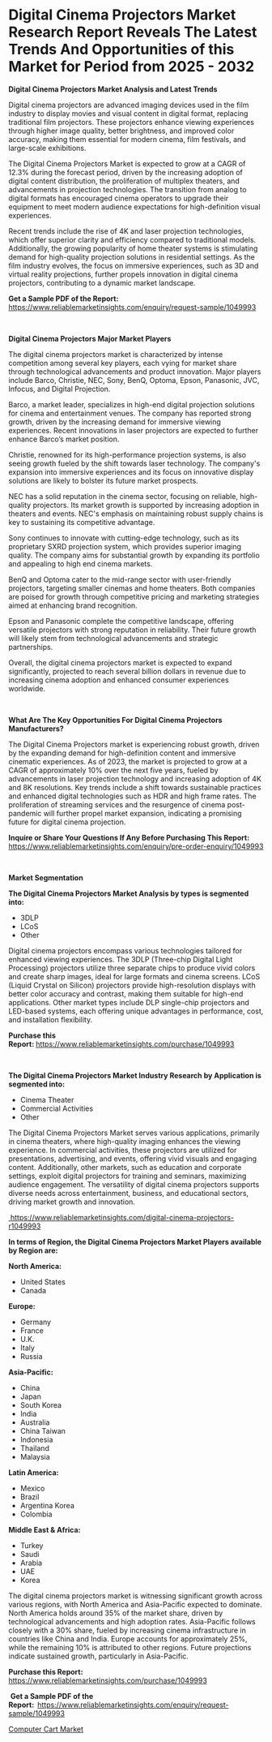 <p><h1>Digital Cinema Projectors Market Research Report Reveals The Latest Trends And Opportunities of this Market for Period from 2025 - 2032</h1></p><p><strong>Digital Cinema Projectors Market Analysis and Latest Trends</strong></p>
<p><p>Digital cinema projectors are advanced imaging devices used in the film industry to display movies and visual content in digital format, replacing traditional film projectors. These projectors enhance viewing experiences through higher image quality, better brightness, and improved color accuracy, making them essential for modern cinema, film festivals, and large-scale exhibitions.</p><p>The Digital Cinema Projectors Market is expected to grow at a CAGR of 12.3% during the forecast period, driven by the increasing adoption of digital content distribution, the proliferation of multiplex theaters, and advancements in projection technologies. The transition from analog to digital formats has encouraged cinema operators to upgrade their equipment to meet modern audience expectations for high-definition visual experiences. </p><p>Recent trends include the rise of 4K and laser projection technologies, which offer superior clarity and efficiency compared to traditional models. Additionally, the growing popularity of home theater systems is stimulating demand for high-quality projection solutions in residential settings. As the film industry evolves, the focus on immersive experiences, such as 3D and virtual reality projections, further propels innovation in digital cinema projectors, contributing to a dynamic market landscape.</p></p>
<p><strong>Get a Sample PDF of the Report:&nbsp;</strong> <a href="https://www.reliablemarketinsights.com/enquiry/request-sample/1049993?utm_campaign=2183&utm_medium=2&utm_source=Github&utm_content=ia&utm_term=08042025&utm_id=digital-cinema-projectors">https://www.reliablemarketinsights.com/enquiry/request-sample/1049993</a></p>
<p>&nbsp;</p>
<p><strong>Digital Cinema Projectors Major Market Players</strong></p>
<p><p>The digital cinema projectors market is characterized by intense competition among several key players, each vying for market share through technological advancements and product innovation. Major players include Barco, Christie, NEC, Sony, BenQ, Optoma, Epson, Panasonic, JVC, Infocus, and Digital Projection.</p><p>Barco, a market leader, specializes in high-end digital projection solutions for cinema and entertainment venues. The company has reported strong growth, driven by the increasing demand for immersive viewing experiences. Recent innovations in laser projectors are expected to further enhance Barco’s market position.</p><p>Christie, renowned for its high-performance projection systems, is also seeing growth fueled by the shift towards laser technology. The company's expansion into immersive experiences and its focus on innovative display solutions are likely to bolster its future market prospects.</p><p>NEC has a solid reputation in the cinema sector, focusing on reliable, high-quality projectors. Its market growth is supported by increasing adoption in theaters and events. NEC's emphasis on maintaining robust supply chains is key to sustaining its competitive advantage.</p><p>Sony continues to innovate with cutting-edge technology, such as its proprietary SXRD projection system, which provides superior imaging quality. The company aims for substantial growth by expanding its portfolio and appealing to high end cinema markets.</p><p>BenQ and Optoma cater to the mid-range sector with user-friendly projectors, targeting smaller cinemas and home theaters. Both companies are poised for growth through competitive pricing and marketing strategies aimed at enhancing brand recognition.</p><p>Epson and Panasonic complete the competitive landscape, offering versatile projectors with strong reputation in reliability. Their future growth will likely stem from technological advancements and strategic partnerships.</p><p>Overall, the digital cinema projectors market is expected to expand significantly, projected to reach several billion dollars in revenue due to increasing cinema adoption and enhanced consumer experiences worldwide.</p></p>
<p>&nbsp;</p>
<p><strong>What Are The Key Opportunities For Digital Cinema Projectors Manufacturers?</strong></p>
<p><p>The Digital Cinema Projectors market is experiencing robust growth, driven by the expanding demand for high-definition content and immersive cinematic experiences. As of 2023, the market is projected to grow at a CAGR of approximately 10% over the next five years, fueled by advancements in laser projection technology and increasing adoption of 4K and 8K resolutions. Key trends include a shift towards sustainable practices and enhanced digital technologies such as HDR and high frame rates. The proliferation of streaming services and the resurgence of cinema post-pandemic will further propel market expansion, indicating a promising future for digital cinema projection.</p></p>
<p><strong>Inquire or Share Your Questions If Any Before Purchasing This Report:</strong> <a href="https://www.reliablemarketinsights.com/enquiry/pre-order-enquiry/1049993?utm_campaign=2183&utm_medium=2&utm_source=Github&utm_content=ia&utm_term=08042025&utm_id=digital-cinema-projectors">https://www.reliablemarketinsights.com/enquiry/pre-order-enquiry/1049993</a></p>
<p>&nbsp;</p>
<p><strong>Market Segmentation</strong></p>
<p><strong>The Digital Cinema Projectors Market Analysis by types is segmented into:</strong></p>
<p><ul><li>3DLP</li><li>LCoS</li><li>Other</li></ul></p>
<p><p>Digital cinema projectors encompass various technologies tailored for enhanced viewing experiences. The 3DLP (Three-chip Digital Light Processing) projectors utilize three separate chips to produce vivid colors and create sharp images, ideal for large formats and cinema screens. LCoS (Liquid Crystal on Silicon) projectors provide high-resolution displays with better color accuracy and contrast, making them suitable for high-end applications. Other market types include DLP single-chip projectors and LED-based systems, each offering unique advantages in performance, cost, and installation flexibility.</p></p>
<p><strong>Purchase this Report:&nbsp;</strong><a href="https://www.reliablemarketinsights.com/purchase/1049993?utm_campaign=2183&utm_medium=2&utm_source=Github&utm_content=ia&utm_term=08042025&utm_id=digital-cinema-projectors">https://www.reliablemarketinsights.com/purchase/1049993</a></p>
<p>&nbsp;</p>
<p><strong>The Digital Cinema Projectors Market Industry Research by Application is segmented into:</strong></p>
<p><ul><li>Cinema Theater</li><li>Commercial Activities</li><li>Other</li></ul></p>
<p><p>The Digital Cinema Projectors Market serves various applications, primarily in cinema theaters, where high-quality imaging enhances the viewing experience. In commercial activities, these projectors are utilized for presentations, advertising, and events, offering vivid visuals and engaging content. Additionally, other markets, such as education and corporate settings, exploit digital projectors for training and seminars, maximizing audience engagement. The versatility of digital cinema projectors supports diverse needs across entertainment, business, and educational sectors, driving market growth and innovation.</p></p>
<p><a href="https://www.reliablemarketinsights.com/digital-cinema-projectors-r1049993?utm_campaign=2183&utm_medium=2&utm_source=Github&utm_content=ia&utm_term=08042025&utm_id=digital-cinema-projectors">&nbsp;https://www.reliablemarketinsights.com/digital-cinema-projectors-r1049993</a></p>
<p><strong>In terms of Region, the Digital Cinema Projectors Market Players available by Region are:</strong></p>
<p>
    <p> <strong> North America: </strong>
        <ul>
            <li>United States</li>
            <li>Canada</li>
        </ul>
        </p> 
    <p> <strong> Europe: </strong>
        <ul>
            <li>Germany</li>
            <li>France</li>
            <li>U.K.</li>
            <li>Italy</li>
            <li>Russia</li>
        </ul>
        </p> 
    <p> <strong> Asia-Pacific: </strong>
        <ul>
            <li>China</li>
            <li>Japan</li>
            <li>South Korea</li>
            <li>India</li>
            <li>Australia</li>
            <li>China Taiwan</li>
            <li>Indonesia</li>
            <li>Thailand</li>
            <li>Malaysia</li>
        </ul>
        </p> 
    <p> <strong> Latin America: </strong>
        <ul>
            <li>Mexico</li>
            <li>Brazil</li>
            <li>Argentina Korea</li>
            <li>Colombia</li>
        </ul>
        </p> 
    <p> <strong> Middle East & Africa: </strong>
        <ul>
            <li>Turkey</li>
            <li>Saudi</li>
            <li>Arabia</li>
            <li>UAE</li>
            <li>Korea</li>
        </ul>
    </p>
    </p>
<p><p>The digital cinema projectors market is witnessing significant growth across various regions, with North America and Asia-Pacific expected to dominate. North America holds around 35% of the market share, driven by technological advancements and high adoption rates. Asia-Pacific follows closely with a 30% share, fueled by increasing cinema infrastructure in countries like China and India. Europe accounts for approximately 25%, while the remaining 10% is attributed to other regions. Future projections indicate sustained growth, particularly in Asia-Pacific.</p></p>
<p><strong>Purchase this Report: </strong><a href="https://www.reliablemarketinsights.com/purchase/1049993?utm_campaign=2183&utm_medium=2&utm_source=Github&utm_content=ia&utm_term=08042025&utm_id=digital-cinema-projectors">https://www.reliablemarketinsights.com/purchase/1049993</a></p>
<p>&nbsp;<strong>Get a Sample PDF of the Report:&nbsp;&nbsp;</strong><a href="https://www.reliablemarketinsights.com/enquiry/request-sample/1049993?utm_campaign=2183&utm_medium=2&utm_source=Github&utm_content=ia&utm_term=08042025&utm_id=digital-cinema-projectors">https://www.reliablemarketinsights.com/enquiry/request-sample/1049993</a></p>
<p><strong></strong></p>
<p><p><a href="https://github.com/janotjuljo/Market-Research-Report-List-1/blob/main/computer-cart-market.md?utm_campaign=2183&utm_medium=2&utm_source=Github&utm_content=ia&utm_term=08042025&utm_id=digital-cinema-projectors">Computer Cart Market</a></p></p>
